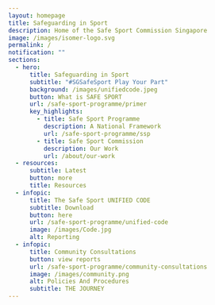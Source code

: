 ```yaml
---
layout: homepage
title: Safeguarding in Sport
description: Home of the Safe Sport Commission Singapore
image: /images/isomer-logo.svg
permalink: /
notification: ""
sections:
  - hero:
      title: Safeguarding in Sport
      subtitle: "#SGSafeSport Play Your Part"
      background: /images/unifiedcode.jpeg
      button: What is SAFE SPORT
      url: /safe-sport-programme/primer
      key_highlights:
        - title: Safe Sport Programme
          description: A National Framework
          url: /safe-sport-programme/ssp
        - title: Safe Sport Commission
          description: Our Work
          url: /about/our-work
  - resources:
      subtitle: Latest
      button: more
      title: Resources
  - infopic:
      title: The Safe Sport UNIFIED CODE
      subtitle: Download
      button: here
      url: /safe-sport-programme/unified-code
      image: /images/Code.jpg
      alt: Reporting
  - infopic:
      title: Community Consultations
      button: view reports
      url: /safe-sport-programme/community-consultations
      image: /images/community.png
      alt: Policies And Procedures
      subtitle: THE JOURNEY
---
```

